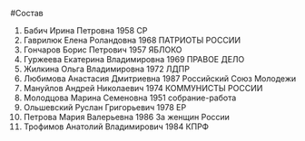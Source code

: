 #Состав
1. Бабич Ирина Петровна 1958 СР
2. Гаврилюк Елена Роландовна 1968 ПАТРИОТЫ РОССИИ
3. Гончаров Борис Петрович 1957 ЯБЛОКО
4. Гуржеева Екатерина Владимировна 1969 ПРАВОЕ ДЕЛО
5. Жилкина Ольга Владимировна 1972 ЛДПР
6. Любимова Анастасия Дмитриевна 1987 Российский Союз Молодежи
7. Мануйлов Андрей Николаевич 1974 КОММУНИСТЫ РОССИИ
8. Молодцова Марина Семеновна 1951 собрание-работа
9. Ольшевский Руслан Григорьевич 1978 ЕР
10. Петрова Мария Валерьевна 1986 За женщин России
11. Трофимов Анатолий Владимирович 1984 КПРФ
